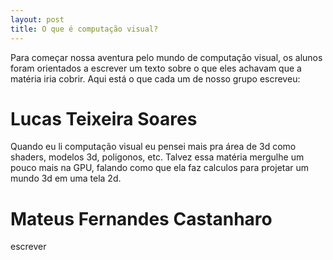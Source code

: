 ```yaml
---
layout: post
title: O que é computação visual?
---
```


Para começar nossa aventura pelo mundo de computação visual, os alunos foram orientados a escrever um texto sobre o que eles achavam que a matéria iria cobrir. Aqui está o que cada um de nosso grupo escreveu:

# Lucas Teixeira Soares

Quando eu li computação visual eu pensei mais pra área de 3d como shaders, modelos 3d, poligonos, etc.
Talvez essa matéria mergulhe um pouco mais na GPU, falando como que ela faz calculos para projetar
um mundo 3d em uma tela 2d.

# Mateus Fernandes Castanharo

escrever
